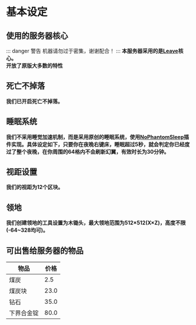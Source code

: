 # 基本设定
## 使用的服务器核心
::: danger 警告
机器请勿过于密集，谢谢配合！
:::
**本服务器采用的是[Leave](https://GitHub.com/LeavesMC/Leaves)核心。** <br>
**开放了原版大多数的特性** <br>
## 死亡不掉落
**我们已开启死亡不掉落。**
<!--## 死亡掉落
::: warning 注意
我们与原版不同，掉落物会在3分钟后刷新！
:::
**请注意，我们没有开启死亡不掉落，请尽量不要死亡，如果你死亡了，那你需要赶紧找回你的装备！**-->
## 睡眠系统
**我们不采用睡觉加速机制，而是采用原创的睡眠系统，使用[NoPhantomSleep](https://GitHub.com/SkydomGroup/NoPhantomSleep)插件实现。具体设定如下，只要你在夜晚右键床，睡眠超过5秒，就会判定你已经度过了整个夜晚，在你周围的64格内不会刷新幻翼，有效时长为30分钟。** <br>
## 视距设置
**我们的视距为12个区块。**
<!--## 实体生成
**我们虽然降低了视距和实体的计算距离，但是我们显著提升了玩家附近区块的刷怪效率。**-->
## 领地
**我们创建领地的工具设置为木锄头，最大领地范围为512×512(X×Z)，高度不限(-64~328均可)。**
## 可出售给服务器的物品
| 物品    | 价格   |
|-------|------|
| 煤炭    | 2.5  |
| 煤炭块   | 23.0 |
| 钻石    | 35.0 |
| 下界合金锭 | 80.0 |